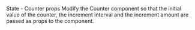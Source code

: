 State - Counter props
Modify the Counter component so that the initial value of the counter, the increment interval and the increment amount are passed as props to the component.
